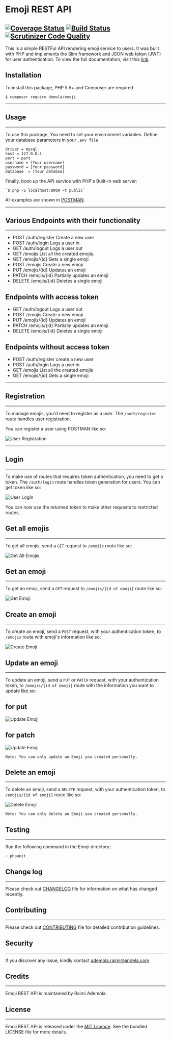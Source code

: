 **Emoji REST API**
================
[![Coverage Status](https://coveralls.io/repos/github/andela-araimi/Emoji-REST-API/badge.svg?branch=master)](https://coveralls.io/github/andela-araimi/Emoji-REST-API?branch=master)  [![Build Status](https://travis-ci.org/andela-araimi/Emoji-REST-API.svg?branch=master)](https://travis-ci.org/andela-araimi/Emoji-REST-API) [![Scrutinizer Code Quality](https://scrutinizer-ci.com/g/andela-araimi/Emoji-REST-API/badges/quality-score.png?b=master)](https://scrutinizer-ci.com/g/andela-araimi/Emoji-REST-API/?branch=master)
----------
This is a simple RESTFul API rendering emoji service to users. It was built with PHP and implements the Slim framework and JSON web token (JWT) for user authentication. To view the full documentation, visit this [link](http://emoji-restfull-api.readthedocs.org/en/latest/).

**Installation**
-------
To install this package, PHP 5.5+ and Composer are required

  `$ composer require demola/emoji`

----------
**Usage**
-----
----------
To use this package, You need to set your environment variables. Define your database parameters in your `.env file`

    driver = mysql
    host = 127.0.0.1
    port = port
    username = [Your username]	
    password = [Your password] 
    database  = [Your databse]
    
Finally, boot-up the API service with PHP's Built-in web server:

    `$ php -S localhost:8000 -t public`

All examples are shown in [POSTMAN](http://www.getpostman.com/).

----------
**Various Endpoints with their functionality**
-----
----------

- POST /auth/register Create a new user
- POST /auth/login Logs a user in
- GET /auth/logout Logs a user out
- GET /emojis List all the created emojis.
- GET /emojis/{id} Gets a single emoji
- POST /emojis Create a new emoji
- PUT /emojis/{id} Updates an emoji
- PATCH /emojis/{id} Partially updates an emoji
- DELETE /emojis/{id} Deletes a single emoji


Endpoints with access token
---------------------------

- GET /auth/logout Logs a user out
- POST /emojis Create a new emoji
- PUT /emojis/{id} Updates an emoji
- PATCH /emojis/{id} Partially updates an emoji
- DELETE /emojis/{id} Deletes a single emoji

Endpoints without access token
------------------------------

- POST /auth/register create a new user
- POST /auth/login Logs a user in
- GET /emojis List all the created emojis
- GET /emojis/{id} Gets a single emoji

----------
**Registration**
-----
----------
To manage emojis, you'd need to register as a user. The `/auth/register` route handles user registration.

You can register a user using POSTMAN like so:

![User Registration](screenshots/user_registration.png "User Registration")

----------
**Login**
-----
----------

To make use of routes that requires token authentication, you need to get a token. The `/auth/login` route handles token generation for users. You can get token like so:

![User Login](screenshots/user_login.png "User Login")

You can now use the returned token to make other requests to restricted routes.

**Get all emojis**
-------
----------
To get all emojis, send a `GET` request to `/emojis` route like so:

![Get All Emojis](screenshots/get_all_emojis.png "Get All Emojis")

**Get an emoji**
-------
----------
To get an emoji, send a `GET` request to `/emojis/{id of emoji}` route like so:

![Get Emoji](screenshots/get_single_emoji.png "Get Emoji")

**Create an emoji**
-------
----------
To create an emoji, send a `POST` request, with your authentication token, to `/emojis` route with emoji's information like so:

![Create Emoji](screenshots/create_emoji.png "Create Emoji")


**Update an emoji**
-------
----------

To update an emoji, send a `PUT` or `PATCH` request, with your authentication token, to `/emojis/{id of emoji}` route with the information you want to update like so:

for put
-------

![Update Emoji](screenshots/update_with_put.png "Update Emoji")


for patch
---------

![Update Emoji](screenshots/update_with_patch.png "Update Emoji")

`Note: You can only update an Emoji you created personally.`

**Delete an emoji**
-------
----------
To delete an emoji, send a `DELETE` request, with your authentication token, to `/emojis/{id of emoji}` route like so:

![Delete Emoji](screenshots/delete_emoji.png "Delete Emoji")

`Note: You can only delete an Emoji you created personally.`


**Testing**
-------
----------


Run the following command in the Emoji directory:

    ~ phpunit


**Change log**
----------


----------


Please check out [CHANGELOG](https://github.com/andela-araimi/Emoji-REST-API/blob/master/CHANGELOG.md) file for information on what has changed recently.

**Contributing**
------------


----------


Please check out [CONTRIBUTING](https://github.com/andela-araimi/Emoji-REST-API/blob/master/CONTRIBUTING.md) file for detailed contribution guidelines.

**Security**
--------


----------
If you discover any issue, kindly contact ademola.raimi@andela.com

**Credits**
-------


----------


Emoji REST API is maintained by Raimi Ademola.

**License**
-------


----------


Emoji REST API is released under the [MIT Licence](https://github.com/andela-araimi/Emoji-REST-API/blob/master/LICENSE.md). See the bundled LICENSE file for more details.